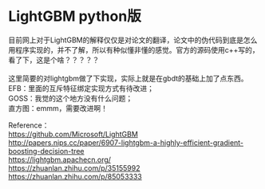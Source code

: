 # LightGBM python版
目前网上对于LightGBM的解释仅仅是对论文的翻译，论文中的伪代码到底是怎么用程序实现的，并不了解，所以有种似懂非懂的感觉。官方的源码使用c++写的，看了下，这是个啥？？？？？<br/>
<br/>
这里简要的对lightgbm做了下实现，实际上就是在gbdt的基础上加了点东西。<br/>
EFB：里面的互斥特征绑定实现方式有待改进；<br/>
GOSS：我觉的这个地方没有什么问题；<br/>
直方图：emmm，需要改进啊！<br/>

Reference：<br/>
https://github.com/Microsoft/LightGBM<br/>
http://papers.nips.cc/paper/6907-lightgbm-a-highly-efficient-gradient-boosting-decision-tree<br/>
https://lightgbm.apachecn.org/<br/>
https://zhuanlan.zhihu.com/p/35155992<br/>
https://zhuanlan.zhihu.com/p/85053333<br/>
